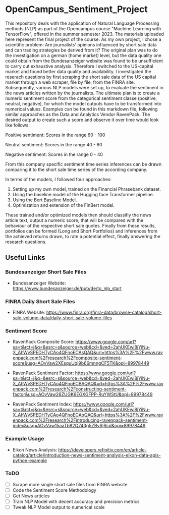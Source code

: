 # OpenCampus_Sentiment_Project

This repository deals with the application of Natural Language Processing methods (NLP) as part of the Opencampus course "Machine Learning with TensorFlow", offered in the summer semester 2023. The materials uploaded here represent the final project of the course. 
As my own project, I chose a scientific problem: Are journalists' opinions influenced by short sale data and can trading strategies be derived from it?
The original plan was to do the investigation on a german (home market) level, but the data quality one could obtain from the Bundesanzeiger website was found to be unsufficient to carry out exhaustive analysis. Therefore I switched to the US-capital market and found better data quality and availability.
I investigated the reserach questions by first scraping the short sale data of the US capital market through a web scraper, file by file, from the FINRA site. 
Subsequently, various NLP models were set up, to evaluate the sentiment in the news articles written by the journalists. The ultimate plan is to create a numeric sentiment score from the categorical sentiment classe (positive, neutral, negative), for which the model outputs have to be transformed into numerical values. 
Examples can be found in this markdown file, following similar approaches as the Data and Analytics Vendor RavenPack.
The desired output to create such a score and observe it over time would look like follows:

Positive sentiment: Scores in the range 60 - 100

Neutral sentiment: Scores in the range 40 - 60

Negative sentiment: Scores in the range 0 - 40

From this company specific sentiment time series inferences can be drawn comparing it to the short sale time series of the according company.

In terms of the models, I followed four approaches:

1) Setting up my own model, trained on the Financial Phrasebank dataset.
2) Using the baseline model of the Hugging face Transformer pipeline.
3) Using the Bert Baseline Model.
4) Optimization and extension of the FinBert model.

These trained and/or optimized models then should classifiy the news article text, output a numeric score, that will be compared with the behaviour of the respective short sale quotes. Finally from these results, portfolios can be formed (Long and Short Portfolios) and inferences from the achieved returns drawn, to rate a potential effect, finally answering the research questions.
## Useful Links
### Bundesanzeiger Short Sale Files
* Bundesanzeiger Website: https://www.bundesanzeiger.de/pub/de/to_nlp_start

### FINRA Daily Short Sale Files
* FINRA Website: https://www.finra.org/finra-data/browse-catalog/short-sale-volume-data/daily-short-sale-volume-files

### Sentiment Score
* RavenPack Composite Score: https://www.google.com/url?sa=t&rct=j&q=&esrc=s&source=web&cd=&ved=2ahUKEwi8jYiNu-X_AhWvSPEDHTyCAo4QFnoECAsQAQ&url=https%3A%2F%2Fwww.ravenpack.com%2Fresearch%2Fcomposite-sentiment-score&usg=AOvVaw2XEsquUqi9b66mnngCF5TK&opi=89978449

* RavenPack Sentiment Factor: https://www.google.com/url?sa=t&rct=j&q=&esrc=s&source=web&cd=&ved=2ahUKEwi8jYiNu-X_AhWvSPEDHTyCAo4QFnoECBAQAQ&url=https%3A%2F%2Fwww.ravenpack.com%2Fresearch%2Fconstructing-sentiment-factor&usg=AOvVaw28ZUGK6EGXGFPP-RuYWStU&opi=89978449

* RavenPack Sentiment Index: https://www.google.com/url?sa=t&rct=j&q=&esrc=s&source=web&cd=&ved=2ahUKEwi8jYiNu-X_AhWvSPEDHTyCAo4QFnoECAoQAQ&url=https%3A%2F%2Fwww.ravenpack.com%2Fresearch%2Fintroducing-ravenpack-sentiment-index&usg=AOvVaw15aaTb82Q743g5ZBvRjRcd&opi=89978449

### Example Usage 
* Eikon News Analysis: https://developers.refinitiv.com/en/article-catalog/article/introduction-news-sentiment-analysis-eikon-data-apis-python-example

### ToDO
* [ ] Scrape more single short sale files from FINRA website
* [ ] Code the Sentiment Score Methodology
* [ ] Get News articles
* [ ] Train NLP Model with decent accuracy and precision metrics
* [ ] Tweak NLP Model output to numerical scale
